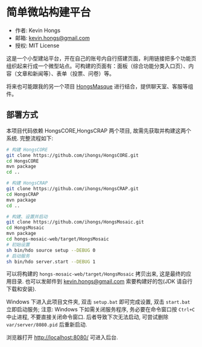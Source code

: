 # 简单微站构建平台

* 作者: Kevin Hongs
* 邮箱: kevin.hongs@gmail.com
* 授权: MIT License

这是一个小型建站平台，开在自己的账号内自行搭建页面，利用链接把多个功能页组织起来行成一个微型站点。可构建的页面有：面板（综合功能分类入口页）、内容（文章和新闻等）、表单（投票、问卷）等。

将来也可能跟我的另一个项目 [HongsMasque](https://github.com/ihongs/HongsMasque) 进行结合，提供聊天室、客服等组件。

## 部署方式

本项目代码依赖 HongsCORE,HongsCRAP 两个项目, 故需先获取并构建这两个系统. 完整流程如下:

```bash
# 构建 HongsCORE
git clone https://github.com/ihongs/HongsCORE.git
cd HongsCORE
mvn package
cd ..

# 构建 HongsCRAP
git clone https://github.com/ihongs/HongsCRAP.git
cd HongsCRAP
mvn package
cd ..

# 构建、设置并启动
git clone https://github.com/ihongs/HongsMosaic.git
cd HongsMosaic
mvn package
cd hongs-mosaic-web/target/HongsMosaic
# 初始设置
sh bin/hdo source setup --DEBUG 0
# 启动服务
sh bin/hdo server.start --DEBUG 1
```

可以将构建的 `hongs-mosaic-web/target/HongsMosaic` 拷贝出来, 这是最终的应用目录. 也可以发邮件到 kevin.hongs@gmail.com 索要构建好的包(JDK 请自行下载和安装).

Windows 下进入此项目文件夹, 双击 `setup.bat` 即可完成设置, 双击 `start.bat` 立即启动服务; 注意: Windows 下如需关闭服务程序, 务必要在命令窗口按 `Ctrl+C` 中止进程, 不要直接关闭命令窗口. 后者导致下次无法启动, 可尝试删除 `var/server/8080.pid` 后重新启动.

浏览器打开 <http://localhost:8080/> 可进入后台.
